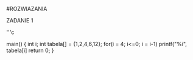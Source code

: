 #ROZWIAZANIA

ZADANIE 1

'''c

main() {
int i;
int tabela[] = {1,2,4,6,12};
for(i = 4; i<=0; i = i-1)
printf("%i", tabela[i]
return 0;
}
